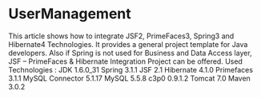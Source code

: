 # UserManagement
This article shows how to integrate JSF2, PrimeFaces3, Spring3 and Hibernate4 Technologies. It provides a general project template for Java developers.  Also if Spring is not used for Business and Data Access layer, JSF – PrimeFaces &amp; Hibernate Integration Project can be offered.  Used Technologies :  JDK 1.6.0_31 Spring 3.1.1 JSF 2.1 Hibernate 4.1.0 Primefaces 3.1.1 MySQL Connector 5.1.17 MySQL 5.5.8 c3p0 0.9.1.2 Tomcat 7.0 Maven 3.0.2
